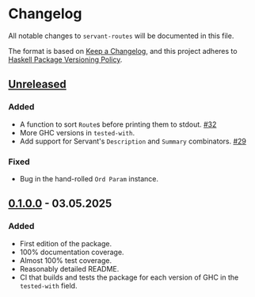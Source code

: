 # Changelog

All notable changes to `servant-routes` will be documented in this file.

The format is based on [Keep a Changelog](https://keepachangelog.com/en/1.1.0/),
and this project adheres to [Haskell Package Versioning Policy](https://pvp.haskell.org).

## [Unreleased]

### Added

- A function to sort `Route`s before printing them to stdout. [#32](https://github.com/fpringle/servant-routes/pull/32)
- More GHC versions in `tested-with`.
- Add support for Servant's `Description` and `Summary` combinators. [#29](https://github.com/fpringle/servant-routes/pull/29)

### Fixed

- Bug in the hand-rolled `Ord Param` instance.

## [0.1.0.0] - 03.05.2025

### Added

- First edition of the package.
- 100% documentation coverage.
- Almost 100% test coverage.
- Reasonably detailed README.
- CI that builds and tests the package for each version of GHC in the `tested-with` field.

[unreleased]: https://github.com/fpringle/servant-routes/compare/v0.1.0.0...HEAD
[0.1.0.0]: https://github.com/fpringle/servant-routes/releases/tag/v0.1.0.0
